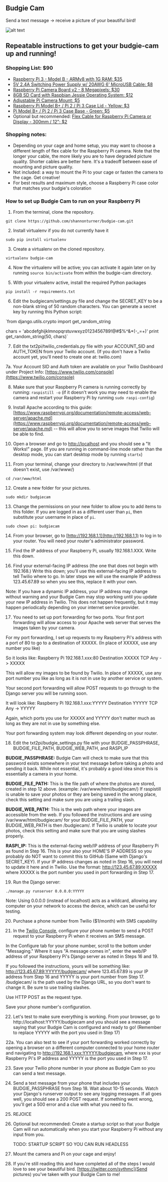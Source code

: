 ## Budgie Cam

Send a text message -> receive a picture of your beautiful bird!

![alt text](https://github.com/shannonturner/budgie-cam/raw/master/images/beakin-that-toy.jpg "My little guy beakin' that toy")

## Repeatable instructions to get your budgie-cam up and running!

### Shopping List: $90

* [Raspberry Pi 3 - Model B - ARMv8 with 1G RAM: $35](https://www.adafruit.com/product/3055)
* [5V 2.4A Switching Power Supply w/ 20AWG 6' MicroUSB Cable: $8](https://www.adafruit.com/product/1995)
* [Raspberry Pi Camera Board v2 - 8 Megapixels: $30](https://www.adafruit.com/product/3099)
* [8GB SD Card with Raspbian Jessie Operating System: $12](https://www.adafruit.com/product/2767)
* [Adjustable Pi Camera Mount: $5](https://www.adafruit.com/product/1434)
* [Raspberry Pi Model B+ / Pi 2 / Pi 3 Case Lid - Yellow: $3](https://www.adafruit.com/product/2245)
* [Pi Model B+ / Pi 2 / Pi 3 Case Base - Green: $5](https://www.adafruit.com/product/2251)
* Optional but recommended: [Flex Cable for Raspberry Pi Camera or Display - 300mm / 12": $2](https://www.adafruit.com/product/1648)

### Shopping notes: 
* Depending on your cage and home setup, you may want to choose a different length of flex cable for the Raspberry Pi camera. Note that the longer your cable, the more likely you are to have degraded picture quality. Shorter cables are better here. It's a tradeoff between ease of mounting and picture quality.
* Not included: a way to mount the Pi to your cage or fasten the camera to the cage. Get creative!
* For best results and maximum style, choose a Raspberry Pi case color that matches your budgie's coloration

### How to set up Budgie Cam to run on your Raspberry Pi

1. From the terminal, clone the repository.

`git clone https://github.com/shannonturner/budgie-cam.git`

2. Install virtualenv if you do not currently have it

`sudo pip install virtualenv`

3. Create a virtualenv on the cloned repository.

`virtualenv budgie-cam`

4. Now the virtualenv will be active; you can activate it again later on by running `source bin/activate` from within the budgie-cam directory.

5. With your virtualenv active, install the required Python packages

`pip install -r requirements.txt`

6. Edit the budgiecam/settings.py file and change the SECRET_KEY to be a non-blank string of 50 random characters. You can generate a secret key by running this Python script:

`from django.utils.crypto import get_random_string

chars = 'abcdefghijklmnopqrstuvwxyz0123456789!@#$%^&*(-_=+)'
print get_random_string(50, chars)`

7. Edit the txt2pi/twilio_credentials.py file with your ACCOUNT_SID and AUTH_TOKEN from your Twilio account. (If you don't have a Twilio account yet, you'll need to create one at: twilio.com)

7a. Your Account SID and Auth token are available on your Twilio Dashboard under Project Info: [https://www.twilio.com/console](https://www.twilio.com/console)

8. Make sure that your Raspberry Pi camera is running correctly by running: `raspistill -o` (if it doesn't work you may need to enable the camera and restart your Raspberry Pi by running `sudo raspi-config`)

9. Install Apache according to this guide: [https://www.raspberrypi.org/documentation/remote-access/web-server/apache.md](https://www.raspberrypi.org/documentation/remote-access/web-server/apache.md) -- this will allow you to serve images that Twilio will be able to find.

10. Open a browser and go to [http://localhost](http://localhost) and you should see a "It Works!" page. (If you are running in command-line mode rather than the desktop mode, you can start desktop mode by running `startx`)

11. From your terminal, change your directory to /var/www/html (if that doesn't exist, use /var/www/)

`cd /var/www/html`

12. Create a new folder for your pictures.

`sudo mkdir budgiecam`

13. Change the permissions on your new folder to allow you to add items to this folder. If you are logged in as a different user than `pi`, then substitute your username in place of `pi`.

`sudo chown pi: budgiecam`

14. From your browser, go to [http://192.168.1.1](http://192.168.1.1) to log in to your router. You will need your router's administrator password.

15. Find the IP address of your Raspberry Pi, usually 192.168.1.XXX. Write this down.

16. Find your external-facing IP address (the one that does not begin with 192.168.) Write this down; you'll use this external-facing IP address to tell Twilio where to go. In later steps we will use the example IP address 123.45.67.89 so when you see this, replace it with your own.

Note: If you have a dynamic IP address, your IP address may change without warning and your Budgie Cam may stop working until you update your new IP address in Twilio. This does not happen frequently, but it may happen periodically depending on your internet service provider.

17. You need to set up port forwarding for two ports. Your first port forwarding will allow access to your Apache web server that serves the images taken by your camera.

For my port forwarding, I set up requests to my Raspberry Pi's address with a port of 80 to go to a destination of XXXXX. (In place of XXXXX, use any number you like)

So it looks like:
Raspberry Pi
192.168.1.xxx:80    Destination XXXXX
                    TCP Any -> XXXXX

This will allow my images to be found by Twilio. In place of XXXXX, use any port number you like as long as it is not in use by another service or system.

Your second port forwarding will allow POST requests to go through to the Django server you will be running soon.

It will look like:
Raspberry Pi
192.168.1.xxx:YYYYY Destination YYYYY
                    TCP Any -> YYYYY

Again, which ports you use for XXXXX and YYYYY don't matter much as long as they are not in use by something else.

Your port forwarding system may look different depending on your router.

18. Edit the txt2pi/budgie_settings.py file with your BUDGIE_PASSPHRASE, BUDGIE_FILE_PATH, BUDGIE_WEB_PATH, and RASPI_IP

**BUDGIE_PASSPHRASE:** Budgie Cam will check to make sure that this password exists somewhere in your text message before taking a photo and sending it back. While not essential, it's probably a good idea since this is essentially a camera in your home.

**BUDGIE_FILE_PATH:** This is the file path of where the photos are stored, created in step 12 above. (example: /var/www/html/budgiecam/) If raspistill is unable to save your photos or they are being saved in the wrong place, check this setting and make sure you are using a trailing slash.

**BUDGIE_WEB_PATH:** This is the web path where your images are accessible from the web. If you followed the instructions and are using /var/www/html/budgiecam/ for your BUDGIE_FILE_PATH, your BUDGIE_WEB_PATH is then /budgiecam/. If Twilio is unable to locate your photos, check this setting and make sure that you are using slashes properly.

**RASPI_IP:** This is the external-facing web/IP address of your Raspberry Pi as found in Step 16. This is your also your HOME'S IP ADDRESS so you probably do NOT want to commit this to GitHub (Same with Django's SECRET_KEY). If your IP address changes as noted in Step 16, you will need to update it here and in Twilio. Use the format: http://123.45.67.89:XXXXX where XXXXX is the port number you used in port forwarding in Step 17.

19. Run the Django server:

`./manage.py runserver 0.0.0.0:YYYYY`

Note: Using 0.0.0.0 (instead of localhost) acts as a wildcard, allowing any computer on your network to access the device, which can be useful for testing.

20. Purchase a phone number from Twilio ($1/month) with SMS capability

21. In the [Twilio Console](https://www.twilio.com/console/phone-numbers/incoming), configure your phone number to send a POST request to your Raspberry Pi when it receives an SMS message.

In the Configure tab for your phone number, scroll to the bottom under "Messaging." Where it says "A message comes in", enter the web/IP address of your Raspberry Pi's Django server as noted in Steps 16 and 19. 

If you followed the instructions, yours will be something like: http://123.45.67.89:YYYYY/budgiecam/ where 123.45.67.89 is your IP address from Step 16 and YYYYY is your port number from Step 17. /budgiecam/ is the path used by the Django URL, so you don't want to change it. Be sure to use trailing slashes.

Use HTTP POST as the request type.

Save your phone number's configuration.

22. Let's test to make sure everything is working. From your browser, go to http://localhost:YYYYY/budgiecam and you should see a message saying that your Budgie Cam is configured and ready to go! (Remember to replace YYYYY with the port you used in Step 17)

22a. You can also test to see if your port forwarding worked correctly by opening a browser on a different computer connected to your home router and navigating to http://192.168.1.xxx:YYYYY/budgiecam, where xxx is your Raspberry Pi's IP address and YYYYY is the port you used in Step 17.

23. Save your Twilio phone number in your phone as Budgie Cam so you can send a text message.

24. Send a text message from your phone that includes your BUDGIE_PASSPHRASE from Step 18. Wait about 10-15 seconds. Watch your Django's runserver output to see any logging messages. If all goes well, you should see a 200 POST request. If something went wrong, you'll get a 500 error and a clue with what you need to fix.

25. REJOICE

26. Optional but recommended: Create a startup script so that your Budgie Cam will run automatically when you start your Raspberry Pi without any input from you.

    TODO: STARTUP SCRIPT SO YOU CAN RUN HEADLESS

27. Mount the camera and Pi on your cage and enjoy!

28. If you're still reading this and have completed all of the steps I would love to see your beautiful bird. [https://twitter.com/svthmc](Send pictures) you've taken with your Budgie Cam to me! 